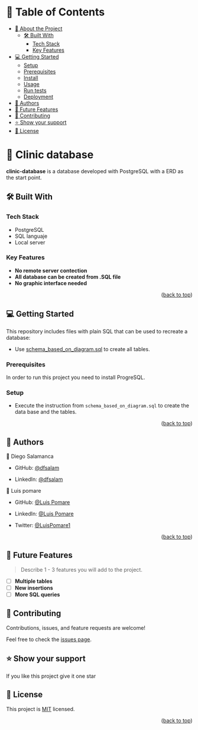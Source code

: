 <!-- TABLE OF CONTENTS -->

# 📗 Table of Contents

- [📖 About the Project](#about-project)
  - [🛠 Built With](#built-with)
    - [Tech Stack](#tech-stack)
    - [Key Features](#key-features)
- [💻 Getting Started](#getting-started)
  - [Setup](#setup)
  - [Prerequisites](#prerequisites)
  - [Install](#install)
  - [Usage](#usage)
  - [Run tests](#run-tests)
  - [Deployment](#triangular_flag_on_post-deployment)
- [👥 Authors](#authors)
- [🔭 Future Features](#future-features)
- [🤝 Contributing](#contributing)
- [⭐️ Show your support](#support)
- [📝 License](#license)

<!-- PROJECT DESCRIPTION -->

# 📖 Clinic database <a name="about-project"></a>

**clinic-database** is a database developed with PostgreSQL with a ERD as the start point.
## 🛠 Built With <a name="built-with"></a>

### Tech Stack <a name="tech-stack"></a>

- PostgreSQL
- SQL languaje
- Local server

<!-- Features -->

### Key Features <a name="key-features"></a>

- **No remote server contection**
- **All database can be created from .SQL file**
- **No graphic interface needed**

<p align="right">(<a href="#readme-top">back to top</a>)</p>

<!-- GETTING STARTED -->

## 💻 Getting Started <a name="getting-started"></a>


This repository includes files with plain SQL that can be used to recreate a database:

- Use [schema_based_on_diagram.sql](./schema_based_on_diagram.sql) to create all tables.

### Prerequisites

In order to run this project you need to install ProgreSQL.

### Setup

- Execute the instruction from `schema_based_on_diagram.sql` to create the data base and the tables.

<p align="right">(<a href="#readme-top">back to top</a>)</p>

<!-- AUTHORS -->

## 👥 Authors <a name="authors"></a>

👤 Diego Salamanca

- GitHub: [@dfsalam](https://github.com/dfsalam)

- LinkedIn: [@dfsalam](https://www.linkedin.com/in/dfsalamdev/)

👤 Luis pomare

- GitHub: [@Luis Pomare](https://github.com/luis-pomare)

- LinkedIn: [@Luis Pomare](https://www.linkedin.com/in/luis-pomare-388116225/)

- Twitter: [@LuisPomare1](https://twitter.com/LuisPomare1)

<p align="right">(<a href="#readme-top">back to top</a>)</p>

<!-- FUTURE FEATURES -->

## 🔭 Future Features <a name="future-features"></a>

> Describe 1 - 3 features you will add to the project.

- [ ] **Multiple tables**
- [ ] **New insertions**
- [ ] **More SQL queries**

<!-- CONTRIBUTING -->

## 🤝 Contributing <a name="contributing"></a>

Contributions, issues, and feature requests are welcome!

Feel free to check the [issues page](../../issues/).

## ⭐️ Show your support <a name="support"></a>

If you like this project give it one star

## 📝 License <a name="license"></a>

This project is [MIT](./LICENSE) licensed.

<p align="right">(<a href="#readme-top">back to top</a>)</p>
